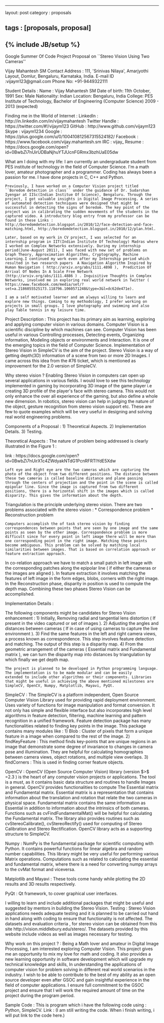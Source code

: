 <hr />

<p>layout: post
category : proposals</p>

<h2>tags : [proposals, proposal]</h2>

<h2>{% include JB/setup %}</h2>

<p>Google Summer Of Code Project Proposal on ``Stereo Vision Using Two Cameras''</p>

<p>Vijay Mahantesh SM
Contact Address :
         111, 'Srinivas Nilaya',
         Amarjyothi Layout, Domlur, 
         Bengaluru, 
         Karnataka, 
         India.
E-mail ID :vijaym123@gmail.com
Phone No: +91-9449322111</p>

<p>Student Details :
     Name : Vijay Mahantesh SM
     Date of birth: 11th October, 1991
     Sex: Male
         Nationality: Indian
     Location: Bengaluru, India
     College: PES Institute of Technology, Bachelor of Engineering (Computer Science) 2009 - 2013 (expected)</p>

<p>Finding me in the World of Internet :
    LinkedIn : http://in.linkedin.com/in/vijaymahantesh
    Twitter Handle : https://twitter.com/#!/vijaym123
    GitHub  : http://www.github.com/vijaym123
    Skype  : vijaym1234
    Google : https://plus.google.com/u/0/100410812567315524182/
    Facebook : https://www.facebook.com/vijay.mahantesh.sm
    IRC : vijay_
    Resume : https://docs.google.com/open?id=0Bwb<em>Zi7</em>nUirUDBaNjhuYTJUcnFGRmx3bzhUaE05dw</p>

<p>What am I doing with my life:
    I am currently an undergraduate student from PES institute of technology in the field of Computer Science. I'm a math lover, amateur photographer and a programmer. Coding has always been a passion for me. I have done projects in C, C++ and Python.  </p>

<pre><code>Previously, I have worked on a Computer Vision project titled ``Boredom detection in class`` under the guidance of Dr. Sudarshan Iyengar at IISc(Indian Institue Of Science), Bengaluru. Through the project, I got valuable insights in Digital Image Processing. A series of automated detection techniques were designed that might be successful in detecting the signs of boredom. The key point of the project was in calibrating the sudden movements of the students in the captured video. A introductory blog entry from my professor can be found in these Links : http://boredomdetection.blogspot.in/2010/12/face-detection-and-face-matching.html, http://boredomdetection.blogspot.in/2010/12/plan.html.

Later, based on my work in CV project, I was selected for an internship program in IIT(Indian Institute Of Technology) Madras where I worked on Complex Networks extensively. During my internship period(June-August 2011), I was faced with new set of problems on Graph Theory, Approximation Algorithms, Cryptography, Machine Learning.I continued my work even after my Internship period which resulted in two research papers  A Navigation Algorithm Inspired by Human Navigation ( http://arxiv.org/abs/1111.4898 ),  Prediction Of Arrival Of Nodes In A Scale Free Network (http://arxiv.org/abs/1111.4886 ) . Inquisitive Thoughts in Complex Networks, involved me in exploring real world network in Twitter ( https://www.facebook.com/media/set/?set=a.2186055525173.118796.1060571248&amp;type=3&amp;l=dc62de471e).    

I am a self motivated learner and am always willing to learn and explore new things. Coming to my methodology, I prefer working on projects in small groups. I love photography and swimming and also play Table tennis in my leisure time.
</code></pre>

<p>Project Description :
    This project has its primary aim as learning, exploring and applying computer vision in various domains. Computer Vision is a scientific discipline by which machines can see. Computer Vision has been useful in various Controlling processes, Detecting events, Organizing information, Modeling objects or environments and Interaction. It is one of the emerging topics in the field of Computer Science. 
    Implementation of Stereo Vision in SimpleCV is the aim of the project. Stereo Vision is a way of getting depth(3D) information of a scene from two or more 2D Images. I came across this idea from the #76 ticket, which is mentioned as improvement for the 2.0 version of SimpleCV.</p>

<p>Why stereo vision ?
    Enabling Stereo Vision in computers can open up several applications in various fields. I would love to see this technology implemented in gaming by incorporating 3D image of the game player i.e creating 3D profile of the player's face with stereo camera. This would not only enhance the over all experience of the gaming, but also define a whole new dimension. In robotics, stereo vision can help in judging the nature of the object, gesture recognition from stereo vision support etc. These are few to quote examples which will be very useful in designing and solving real world engineering problems.  </p>

<p>Components of a Proposal :
 1) Theoretical Aspects.
 2) Implementation Details.
 3) Testing.</p>

<p>Theoretical Aspects :
The nature of problem being addressed is clearly illustrated in the Figure 1 : </p>

<p>link : https://docs.google.com/open?id=0Bwb<em>Zi7</em>nUirX1c4ZWdyakNTdG1PcnRFRTlYdE5Xdw</p>

<pre><code>Left eye and Right eye are the two cameras which are capturing the photo of the object from two different positions. The distance between these two cameras is called baseline distance and plane passing through the centers of projection and the point in the scene is called epipolar line. Since the image is captured from two different positions, there is a horizontal shift in the images which is called disparity. This gives the information about the depth.
</code></pre>

<p>Triangulation is the principle underlying stereo vision. There are two problems associated with the stereo vision :
    * Correspondence problem
    * Reconstruction problem</p>

<pre><code>Computers accomplish the of task stereo vision by finding correspondences between points that are seen by one image and the same points as seen by the other image. Correspondence problem is more difficult since for every point in left image there will be more than one corresponding point in the right image. Matching these points become ambiguous. This problem can be solved by matching local similarities between images. That is based on correlation approach or feature extraction approach.
</code></pre>

<p>In co-relation approach we have to match a small patch in left image with the corresponding patches along the epipolar line ( if either the cameras or the images are aligned ). In feature extraction it involves matching the features of left image in the form edges, blobs, corners with the right image. In the Reconstruction phase, disparity in position is used to compute the depth map. Combining these two phases Stereo Vision can be accomplished.</p>

<p>Implementation Details :</p>

<p>The following components might be candidates for Stereo Vision enhancement :
  1) Initially, Removing radial and tangential lens distortion ( If present in the video captured or set of images ).
  2) Adjusting the angles and distances between cameras ( If in case of using cameras to capture the live environment ).
  3) Find the same features in the left and right camera views, a process known as correspondence. This step involves feature detection and matching. The output of this step is a disparity map.
  4) From the geometric arrangement of the cameras ( Essential matrix and Fundamental matrix ), we can turn the disparity map into distances by triangulation by which finally we get depth map.</p>

<pre><code>The project is planned to be developed in Python programming language. The implementation is to be made modular and can be easily     extended to include other algorithms or their components. Libraries that might be useful in achieving the above mentioned milestones are SimpleCV, OpenCV, Numpy, Matplotlib, Mayavi, PyQt.
</code></pre>

<p>SimpleCV : The SimpleCV is a platform independent, Open Source Computer Vision Library used for providing rapid deployment environment. Uses variety of functions for image manipulation and format conversion. It not only has simple and flexible interface but also incorporates high level algorithms in feature detection, filtering, machine learning and pattern recognition in a unified framework. Feature detection package has many functionalities related to finding key points in the image. 
This package contains many modules like :
   1) Blob : Cluster of pixels that form a unique feature in a image when compared to the rest of the image.
   2) findKeyFeature : This method finds key-points that are unique regions in an image that demonstrate some degree of invariance to changes in camera pose and illumination. They are helpful for calculating homographies between camera views, object rotations, and
    multiple view overlaps.
   3) findCorners : This is used in finding corner feature objects.</p>

<p>OpenCV : OpenCV (Open Source Computer Vision) library (version $>$ =2.3 ) is the heart of any computer vision projects or applications. The tool is a must, as it contains basic data structure and routines to handle Images in general. OpenCV provides functionalities to compute The Essential matrix and Fundamental matrix. Essential matrix is a representation that contains information about the translation and rotation that relate the two cameras in physical space. Fundamental matrix contains the same information as Essential in addition to information about the intrinsics of both cameras. Functions such as cvFindFundamentalMat() will be helpful for calculating the Fundamental matrix. The library also provides routines such as cvStereoCalibrate(), cvStereoRectify() used for computing of Stereo Calibration and Stereo Rectification. OpenCV library acts as a supporting structure to SimpleCV.</p>

<p>Numpy : NumPy is the fundamental package for scientific computing with Python. It contains powerful functions for linear algebra and random number capabilities. This library might be very useful for performing various Matrix operations. Computations such as related to calculating the essential and fundamental matrix, where there is a need for converting numpy arrays to the cvMat format and viceversa.</p>

<p>Matplotlib and Mayavi : These tools come handy while plotting the 2D results and 3D results respectively. </p>

<p>PyQt : Qt framework, to cover graphical user interfaces.</p>

<p>I willing to learn and include additional packages that might be useful and suggested by mentors in building the Stereo Vision. 
Testing :
    Stereo Vision applications needs adequate testing and it is planned to be carried out hand in hand along with coding to ensure that functionality is not affected. The datasets and evaluation criteria , for stereo vision can be obtained from this site http://vision.middlebury.edu/stereo/. The datasets provided by this website include videos as well as images necessary for testing.</p>

<p>Why work on this project ? :
Being a Math lover and amateur in Digital Image Processing, I am interested exploring Computer Vision. This project gives me an opportunity to mix my love for math and coding. It also provides a new learning opportunity in software development which will upgrade my technical knowledge and skills, In understanding the applications of computer vision for problem solving in different real world scenarios in the industry. I wish to be able to contribute to the best of my ability as an open source developer even after GSOC
and gain insightful experience in the field of computer applications. I ensure full commitment to the GSOC project and ensure that I will work the required amount of time on the project during the program period.</p>

<p>Sample Code :
This is program which i have the following code using : Python, SimpleCV.
Link :  (I am still writing the code. When i finish writing, i will put link to the code here.)</p>
